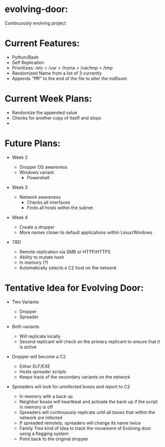 # evolving-door:
Continuously evolving project

# Current Features:
-   Python/Bash
-   Self Replication
-   Prioritizes: /etc > /var > /home > /var/tmp > /tmp
-   Randomized Name from a list of 3 currently
-   Appends "ffff" to the end of the file to alter the md5sum

# Current Week Plans:
- Randomize the appended value
- Checks for another copy of itself and stops
- 

# Future Plans:
- Week 2
    - Dropper OS awareness
    - Windows variant
        - Powershell
     
- Week 3
    - Network awareness
        - Checks all interfaces
        - Finds all hosts within the subnet

- Week 4
    - Create a dropper
    - More names closer to default applications within Linux/Windows

- TBD
    - Remote replication via SMB or HTTP/HTTPS
    - Ability to mutate hash
    - In memory (?)
    - Automatically selects a C2 host on the network
  
  
  
# Tentative Idea for Evolving Door:
- Two Variants
    - Dropper
    - Spreader
    
- Both variants
    - Will replicate locally
    - Second replicant will check on the primary replicant to ensure that it is active

- Dropper will become a C2
    - Either ELF/EXE
    - Hosts spreader scripts
    - Keeps track of the secondary variants on the network

- Spreaders will look for uninfected boxes and report to C2
    - In memory with a back up
    - Neighbor boxes will heartbeat and activate the back up if the script in memory is off
    - Spreaders will continuously replicate until all boxes that within the network are infected
    - If spreaded remotely, spreaders will change its name twice
    - Family Tree kind of idea to track the movement of Evolving door using a flagging system
    - Point back to the original dropper
